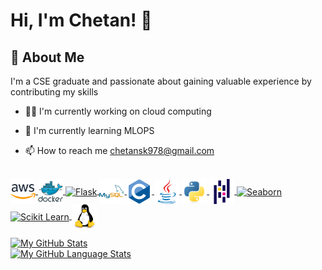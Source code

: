 # Hi, I'm Chetan! 👋

## 🚀 About Me


I'm a CSE graduate and passionate about gaining valuable experience by contributing my skills 

    

- 👩‍💻 I'm currently working on cloud computing


- 🧠 I'm currently learning MLOPS


- 📫 How to reach me chetansk978@gmail.com
<br/>

<a href="https://aws.amazon.com" target="blank">

<img align="center" src="https://raw.githubusercontent.com/devicons/devicon/master/icons/amazonwebservices/amazonwebservices-original-wordmark.svg" alt="AWS" height="40" width="40" />

</a>

<a href="https://www.docker.com/" target="blank">

<img align="center" src="https://raw.githubusercontent.com/devicons/devicon/master/icons/docker/docker-original-wordmark.svg" alt="Docker" height="40" width="40" />

</a>

<a href="https://flask.palletsprojects.com/" target="blank">

<img align="center" src="https://www.vectorlogo.zone/logos/pocoo_flask/pocoo_flask-icon.svg" alt="Flask" height="40" width="40" />

</a>

<a href="https://www.mysql.com/" target="blank">

<img align="center" src="https://raw.githubusercontent.com/devicons/devicon/master/icons/mysql/mysql-original-wordmark.svg" alt="MySQL" height="40" width="40" />

</a>

<a href="https://www.cprogramming.com/" target="blank">

<img align="center" src="https://raw.githubusercontent.com/devicons/devicon/master/icons/c/c-original.svg" alt="C" height="40" width="40" />

</a>

<a href="https://www.java.com" target="blank">

<img align="center" src="https://raw.githubusercontent.com/devicons/devicon/master/icons/java/java-original.svg" alt="Java" height="40" width="40" />

</a>

<a href="https://www.python.org" target="blank">

<img align="center" src="https://raw.githubusercontent.com/devicons/devicon/master/icons/python/python-original.svg" alt="Python" height="40" width="40" />

</a>

<a href="https://pandas.pydata.org/" target="blank">

<img align="center" src="https://raw.githubusercontent.com/devicons/devicon/2ae2a900d2f041da66e950e4d48052658d850630/icons/pandas/pandas-original.svg" alt="Pandas" height="40" width="40" />

</a>

<a href="https://seaborn.pydata.org/" target="blank">

<img align="center" src="https://seaborn.pydata.org/_images/logo-mark-lightbg.svg" alt="Seaborn" height="40" width="40" />

</a>

<a href="https://scikit-learn.org/" target="blank">

<img align="center" src="https://upload.wikimedia.org/wikipedia/commons/0/05/Scikit_learn_logo_small.svg" alt="Scikit Learn" height="40" width="40" />

</a>

<a href="https://www.linux.org/" target="blank">

<img align="center" src="https://raw.githubusercontent.com/devicons/devicon/master/icons/linux/linux-original.svg" alt="Linux" height="40" width="40" />

</a>
</br>

[![My GitHub Stats](https://github-readme-stats.vercel.app/api/?username=chetan-patil7&count_private=true&theme=tokyonight&showicons=true)]()<br>
[![My GitHub Language Stats](https://github-readme-stats.vercel.app/api/top-langs/?username=chetan-patil7&langs_count=5&theme=tokyonight)]()<br>
